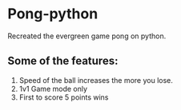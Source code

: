 # Pong-python
Recreated the evergreen game pong on python.

## Some of the features:
1. Speed of the ball increases the more you lose.
2. 1v1 Game mode only
3. First to score 5 points wins


